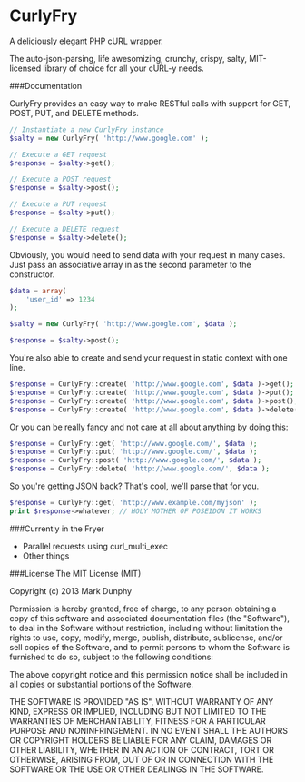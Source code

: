 CurlyFry
==========

A deliciously elegant PHP cURL wrapper.

The auto-json-parsing, life awesomizing, crunchy, crispy, salty, MIT-licensed library of choice for all your cURL-y needs.

###Documentation

CurlyFry provides an easy way to make RESTful calls with support for GET, POST, PUT, and DELETE methods.
```php
// Instantiate a new CurlyFry instance
$salty = new CurlyFry( 'http://www.google.com' );

// Execute a GET request
$response = $salty->get();

// Execute a POST request
$response = $salty->post();

// Execute a PUT request
$response = $salty->put();

// Execute a DELETE request
$response = $salty->delete();
```

Obviously, you would need to send data with your request in many cases. Just pass an associative array in as the second parameter to the constructor.
```php
$data = array(
	'user_id' => 1234
);

$salty = new CurlyFry( 'http://www.google.com', $data );

$response = $salty->post();
```

You're also able to create and send your request in static context with one line.
```php
$response = CurlyFry::create( 'http://www.google.com', $data )->get();
$response = CurlyFry::create( 'http://www.google.com', $data )->put();
$response = CurlyFry::create( 'http://www.google.com', $data )->post();
$response = CurlyFry::create( 'http://www.google.com', $data )->delete();
```

Or you can be really fancy and not care at all about anything by doing this:
```php
$response = CurlyFry::get( 'http://www.google.com/', $data );
$response = CurlyFry::put( 'http://www.google.com/', $data );
$response = CurlyFry::post( 'http://www.google.com/', $data );
$response = CurlyFry::delete( 'http://www.google.com/', $data );
```
So you're getting JSON back? That's cool, we'll parse that for you.
```php
$response = CurlyFry::get( 'http://www.example.com/myjson' );
print $response->whatever; // HOLY MOTHER OF POSEIDON IT WORKS
```

###Currently in the Fryer
* Parallel requests using curl_multi_exec
* Other things

###License
The MIT License (MIT)

Copyright (c) 2013 Mark Dunphy

Permission is hereby granted, free of charge, to any person obtaining a copy
of this software and associated documentation files (the "Software"), to deal
in the Software without restriction, including without limitation the rights
to use, copy, modify, merge, publish, distribute, sublicense, and/or sell
copies of the Software, and to permit persons to whom the Software is
furnished to do so, subject to the following conditions:

The above copyright notice and this permission notice shall be included in
all copies or substantial portions of the Software.

THE SOFTWARE IS PROVIDED "AS IS", WITHOUT WARRANTY OF ANY KIND, EXPRESS OR
IMPLIED, INCLUDING BUT NOT LIMITED TO THE WARRANTIES OF MERCHANTABILITY,
FITNESS FOR A PARTICULAR PURPOSE AND NONINFRINGEMENT. IN NO EVENT SHALL THE
AUTHORS OR COPYRIGHT HOLDERS BE LIABLE FOR ANY CLAIM, DAMAGES OR OTHER
LIABILITY, WHETHER IN AN ACTION OF CONTRACT, TORT OR OTHERWISE, ARISING FROM,
OUT OF OR IN CONNECTION WITH THE SOFTWARE OR THE USE OR OTHER DEALINGS IN
THE SOFTWARE.


